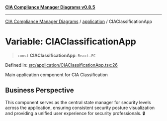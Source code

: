 [**CIA Compliance Manager Diagrams v0.8.5**](../../README.md)

***

[CIA Compliance Manager Diagrams](../../modules.md) / [application](../README.md) / CIAClassificationApp

# Variable: CIAClassificationApp

> `const` **CIAClassificationApp**: `React.FC`

Defined in: [src/application/CIAClassificationApp.tsx:26](https://github.com/Hack23/cia-compliance-manager/blob/3ae0301247f765ba03c8c0fe645db4718bb8af76/src/application/CIAClassificationApp.tsx#L26)

Main application component for CIA Classification

## Business Perspective

This component serves as the central state manager for security levels
across the application, ensuring consistent security posture visualization
and providing a unified user experience for security professionals. 🔒
